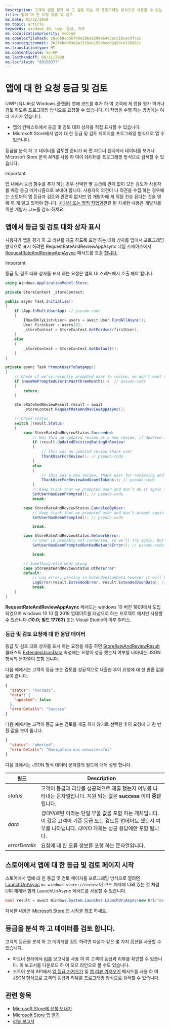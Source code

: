 ```yaml
---
Description: 고객이 앱을 평가 하 고 검토 하는 데 프로그래밍 방식으로 사용할 수 있는 여러 가지 방법에 대해 알아봅니다.
title: 앱에 대 한 요청 등급 및 검토
ms.date: 01/22/2019
ms.topic: article
keywords: windows 10, uwp, 등급, 리뷰
ms.localizationpriority: medium
ms.openlocfilehash: c0a668ac66f48e386a6299a64e5bcc18cec4fccc
ms.sourcegitcommit: 7b2febddb3e8a17c9ab158abcdd2a59ce126661c
ms.translationtype: MT
ms.contentlocale: ko-KR
ms.lasthandoff: 08/31/2020
ms.locfileid: "89158377"
---
```

# <a name="request-ratings-and-reviews-for-your-app"></a>앱에 대 한 요청 등급 및 검토

UWP (유니버설 Windows 플랫폼) 앱에 코드를 추가 하 여 고객에 게 앱을 평가 하거나 검토 하도록 프로그래밍 방식으로 요청할 수 있습니다. 이 작업을 수행 하는 방법에는 여러 가지가 있습니다.
* 앱의 컨텍스트에서 등급 및 검토 대화 상자를 직접 표시할 수 있습니다.
* Microsoft Store에서 앱에 대 한 등급 및 검토 페이지를 프로그래밍 방식으로 열 수 있습니다.

등급을 분석 하 고 데이터를 검토할 준비가 되 면 파트너 센터에서 데이터를 보거나 Microsoft Store 분석 API를 사용 하 여이 데이터를 프로그래밍 방식으로 검색할 수 있습니다.

> [!IMPORTANT]
> 앱 내에서 등급 함수를 추가 하는 경우 선택한 별 등급에 관계 없이 모든 검토가 사용자를 매장 등급 메커니즘으로 보내야 합니다. 사용자의 의견이 나 의견을 수집 하는 경우에는 스토어의 앱 등급과 검토와 관련이 없지만 앱 개발자에 게 직접 전송 된다는 것을 명확 하 게 알고 있어야 합니다. [사기성 또는 정직 작업과](/legal/windows/agreements/store-developer-code-of-conduct#3-fraudulent-or-dishonest-activities)관련 된 자세한 내용은 개발자를 위한 개발자 코드를 참조 하세요.

## <a name="show-a-rating-and-review-dialog-in-your-app"></a>앱에서 등급 및 검토 대화 상자 표시

사용자가 앱을 평가 하 고 리뷰를 제출 하도록 요청 하는 대화 상자를 앱에서 프로그래밍 방식으로 표시 하려면 RequestRateAndReviewAppAsync 네임 스페이스에서 [RequestRateAndReviewAppAsync](/uwp/api/windows.services.store.storecontext.requestrateandreviewappasync) 메서드를 호출 [합니다.](/uwp/api/windows.services.store) 

> [!IMPORTANT]
> 등급 및 검토 대화 상자를 표시 하는 요청은 앱의 UI 스레드에서 호출 해야 합니다.

```csharp
using Windows.ApplicationModel.Store;

private StoreContext _storeContext;

public async Task Initialize()
{
    if (App.IsMultiUserApp) // pseudo-code
    {
        IReadOnlyList<User> users = await User.FindAllAsync();
        User firstUser = users[0];
        _storeContext = StoreContext.GetForUser(firstUser);
    }
    else
    {
        _storeContext = StoreContext.GetDefault();
    }
}

private async Task PromptUserToRateApp()
{
    // Check if we’ve recently prompted user to review, we don’t want to bother user too often and only between version changes
    if (HaveWePromptedUserInPastThreeMonths())  // pseudo-code
    {
        return;
    }

    StoreRateAndReviewResult result = await 
        _storeContext.RequestRateAndReviewAppAsync();

    // Check status
    switch (result.Status)
    { 
        case StoreRateAndReviewStatus.Succeeded:
            // Was this an updated review or a new review, if Updated is false it means it was a users first time reviewing
            if (result.UpdatedExistingRatingOrReview)
            {
                // This was an updated review thank user
                ThankUserForReview(); // pseudo-code
            }
            else
            {
                // This was a new review, thank user for reviewing and give some free in app tokens
                ThankUserForReviewAndGrantTokens(); // pseudo-code
            }
            // Keep track that we prompted user and don’t do it again for a while
            SetUserHasBeenPrompted(); // pseudo-code
            break;

        case StoreRateAndReviewStatus.CanceledByUser:
            // Keep track that we prompted user and don’t prompt again for a while
            SetUserHasBeenPrompted(); // pseudo-code

            break;

        case StoreRateAndReviewStatus.NetworkError:
            // User is probably not connected, so we’ll try again, but keep track so we don’t try too often
            SetUserHasBeenPromptedButHadNetworkError(); // pseudo-code

            break;

        // Something else went wrong
        case StoreRateAndReviewStatus.OtherError:
        default:
            // Log error, passing in ExtendedJsonData however it will be empty for now
            LogError(result.ExtendedError, result.ExtendedJsonData); // pseudo-code
            break;
    }
}
```

**RequestRateAndReviewAppAsync** 메서드는 windows 10 버전 1809에서 도입 되었으며 windows 10 10 월 2018 업데이트를 대상으로 하는 프로젝트 에서만 사용할 수 있습니다 **(10.0; 빌드 17763)** 또는 Visual Studio의 이후 릴리스.

### <a name="response-data-for-the-rating-and-review-request"></a>등급 및 검토 요청에 대 한 응답 데이터

등급 및 검토 대화 상자를 표시 하는 요청을 제출 하면 [StoreRateAndReviewResult](/uwp/api/windows.services.store.storerateandreviewresult) 클래스의 [ExtendedJsonData](/uwp/api/windows.services.store.storerateandreviewresult.extendedjsondata) 속성에는 요청이 성공 했는지 여부를 나타내는 JSON 형식의 문자열이 포함 됩니다.

다음 예에서는 고객이 등급 또는 검토를 성공적으로 제출한 후이 요청에 대 한 반환 값을 보여 줍니다.

```json
{ 
  "status": "success", 
  "data": {
    "updated": false
  },
  "errorDetails": "Success"
}
```

다음 예에서는 고객이 등급 또는 검토를 제출 하지 않기로 선택한 후이 요청에 대 한 반환 값을 보여 줍니다.

```json
{ 
  "status": "aborted", 
  "errorDetails": "Navigation was unsuccessful"
}
```

다음 표에서는 JSON 형식 데이터 문자열의 필드에 대해 설명 합니다.

| 필드          | Description                                                                                                                                   |
|----------------|-----------------------------------------------------------------------------------------------------------------------------------------------|
| *status*       | 고객이 등급과 리뷰를 성공적으로 제출 했는지 여부를 나타내는 문자열입니다. 지원 되는 값은 **success** 이며 **중단**됩니다. |
| *data*         | *업데이트*된 이라는 단일 부울 값을 포함 하는 개체입니다. 이 값은 고객이 기존 등급 또는 검토를 업데이트 했는지 여부를 나타냅니다. *데이터* 개체는 성공 응답에만 포함 됩니다. |
| *errorDetails* | 요청에 대 한 오류 정보를 포함 하는 문자열입니다.                                                                                     |

## <a name="launch-the-rating-and-review-page-for-your-app-in-the-store"></a>스토어에서 앱에 대 한 등급 및 검토 페이지 시작

스토어에서 앱에 대 한 등급 및 검토 페이지를 프로그래밍 방식으로 열려면 [LaunchUriAsync](/uwp/api/windows.system.launcher.launchuriasync) ```ms-windows-store://review``` 이 코드 예제에 나와 있는 것 처럼 URI 체계와 함께 LaunchUriAsync 메서드를 사용할 수 있습니다.

```csharp
bool result = await Windows.System.Launcher.LaunchUriAsync(new Uri("ms-windows-store://review/?ProductId=9WZDNCRFHVJL"));
```

자세한 내용은 [Microsoft Store 앱 시작](../launch-resume/launch-store-app.md)을 참조 하세요.

## <a name="analyze-your-ratings-and-reviews-data"></a>등급을 분석 하 고 데이터를 검토 합니다.

고객의 등급을 분석 하 고 데이터를 검토 하려면 다음과 같은 몇 가지 옵션을 사용할 수 있습니다.
* 파트너 센터에서 [리뷰](../publish/reviews-report.md) 보고서를 사용 하 여 고객의 등급과 리뷰를 확인할 수 있습니다. 이 보고서를 다운로드 하 여 오프 라인으로 볼 수도 있습니다.
* 스토어 분석 API에서 [앱 등급 가져오기](get-app-ratings.md) 및 [앱 리뷰 가져오기](get-app-reviews.md) 메서드를 사용 하 여 JSON 형식으로 고객의 등급과 리뷰를 프로그래밍 방식으로 검색할 수 있습니다.

## <a name="related-topics"></a>관련 항목

* [Microsoft Store에 요청 보내기](send-requests-to-the-store.md)
* [Microsoft Store 앱 열기](../launch-resume/launch-store-app.md)
* [리뷰 보고서](../publish/reviews-report.md)